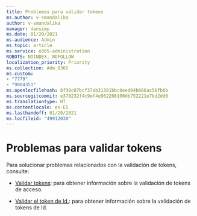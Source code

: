 ```yaml
---
title: Problemas para validar tokens
ms.author: v-smandalika
author: v-smandalika
manager: dansimp
ms.date: 01/20/2021
ms.audience: Admin
ms.topic: article
ms.service: o365-administration
ROBOTS: NOINDEX, NOFOLLOW
localization_priority: Priority
ms.collection: Adm_O365
ms.custom:
- "7779"
- "9004351"
ms.openlocfilehash: 6f38c07bcf37ab31381bbc0eed04b666ac56fb6b
ms.sourcegitcommit: e378232f4c9ef4e962208100db752221e7bd2dd6
ms.translationtype: HT
ms.contentlocale: es-ES
ms.lasthandoff: 01/20/2021
ms.locfileid: "49912030"
---
```

# <a name="issues-with-validating-tokens"></a>Problemas para validar tokens

Para solucionar problemas relacionados con la validación de tokens, consulte:

- [Validar tokens](https://docs.microsoft.com/azure/active-directory/develop/access-tokens#validating-tokens): para obtener información sobre la validación de tokens de acceso.

- [Validar el token de Id.](https://docs.microsoft.com/azure/active-directory/develop/v2-protocols-oidc#validate-the-id-token): para obtener información sobre la validación de tokens de Id.
